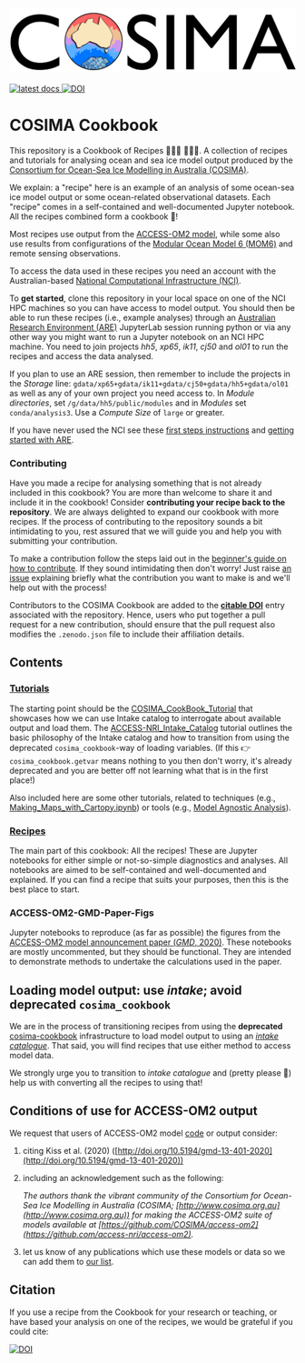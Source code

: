 <img src="https://github.com/COSIMA/logo/blob/master/png/logo_word.png" width="800"/>
<br/> <br/>

<a href="https://cosima-recipes.readthedocs.io/en/latest">
    <img alt="latest docs" src="https://img.shields.io/badge/docs-latest-blue.svg">
</a>

<a href="https://doi.org/10.5281/zenodo.14353852">
    <img src="https://zenodo.org/badge/DOI/10.5281/zenodo.14353852.svg" alt="DOI">
</a>

# COSIMA Cookbook

This repository is a Cookbook of Recipes 👩🏽‍🍳 👨🏻‍🍳.
A collection of recipes and tutorials for analysing ocean and sea ice model output produced by the [Consortium for Ocean-Sea Ice Modelling in Australia (COSIMA)](http://cosima.org.au/).

We explain: a "recipe" here is an example of an analysis of some ocean-sea ice model output or some ocean-related observational datasets.
Each "recipe" comes in a self-contained and well-documented Jupyter notebook.
All the recipes combined form a cookbook 📒!

Most recipes use output from the [ACCESS-OM2 model](https://doi.org/10.5194/gmd-13-401-2020), while some also use results from configurations of the [Modular Ocean Model 6 (MOM6)](https://github.com/mom-ocean/MOM6) and remote sensing observations.

To access the data used in these recipes you need an account with the Australian-based [National Computational Infrastructure (NCI)](https://nci.org.au/).

To **get started**, clone this repository in your local space on one of the NCI HPC machines so you can have access to model output. You should then be able to run these recipes (i.e., example analyses) through an [Australian Research Environment (ARE)](https://are.nci.org.au/) JupyterLab session running python or via any other way you might want to run a Jupyter notebook on an NCI HPC machine. You need to join projects _hh5_, _xp65_, _ik11_, _cj50_ and _ol01_ to run the recipes and access the data analysed.

If you plan to use an ARE session, then remember to include the projects in the _Storage_ line: `gdata/xp65+gdata/ik11+gdata/cj50+gdata/hh5+gdata/ol01` as well as any of your own project you need access to. In _Module directories_, set `/g/data/hh5/public/modules` and in _Modules_ set `conda/analysis3`. Use a _Compute Size_ of `large` or greater.

If you have never used the NCI see these [first steps instructions](https://access-hive.org.au/getting_started/) and [getting started with ARE](https://access-hive.org.au/getting_started/are/).

### Contributing

Have you made a recipe for analysing something that is not already included in this cookbook?
You are more than welcome to share it and include it in the cookbook!
Consider **contributing your recipe back to the repository**.
We are always delighted to expand our cookbook with more recipes.
If the process of contributing to the repository sounds a bit intimidating to you, rest assured that we will guide you and help you with submitting your contribution.

To make a contribution follow the steps laid out in the [beginner's guide on how to contribute](
https://cosima-recipes.readthedocs.io/en/latest/contributing.html). If they sound intimidating then don't worry!
Just raise [an issue](https://github.com/COSIMA/cosima-recipes/issues) explaining briefly what the contribution you want to make is and we'll help out with the process!

Contributors to the COSIMA Cookbook are added to the [**citable DOI**](https://github.com/COSIMA/cosima-recipes?tab=readme-ov-file#citation) entry associated with the repository.
Hence, users who put together a pull request for a new contribution, should ensure that the pull request also modifies the `.zenodo.json` file to include their affiliation details.

## Contents

### [Tutorials](https://cosima-recipes.readthedocs.io/en/latest/tutorials.html)

The starting point should be the [COSIMA_CookBook_Tutorial](https://cosima-recipes.readthedocs.io/en/latest/Tutorials/COSIMA_CookBook_Tutorial.html) that showcases how we can use Intake catalog to interrogate about available output and load them. The [ACCESS-NRI_Intake_Catalog](https://cosima-recipes.readthedocs.io/en/latest/Tutorials/ACCESS-NRI_Intake_Catalog.html) tutorial outlines the basic philosophy of the Intake catalog and how to transition from using the deprecated `cosima_cookbook`-way of loading variables. (If this 👉 `cosima_cookbook.getvar` means nothing to you then don't worry, it's already deprecated and you are better off not learning what that is in the first place!)

Also included here are some other tutorials, related to techniques (e.g., [Making_Maps_with_Cartopy.ipynb](https://cosima-recipes.readthedocs.io/en/latest/Tutorials/Making_Maps_with_Cartopy.html)) or tools (e.g., [Model Agnostic Analysis](https://cosima-recipes.readthedocs.io/en/latest/Tutorials/Model_Agnostic_Analysis.html)).


### [Recipes](https://cosima-recipes.readthedocs.io/en/latest/recipes.html)
The main part of this cookbook: All the recipes! These are Jupyter notebooks for either simple or not-so-simple diagnostics and analyses. All notebooks are aimed to be self-contained and  well-documented and explained.
If you can find a recipe that suits your purposes, then this is the best place to start.


### ACCESS-OM2-GMD-Paper-Figs
Jupyter notebooks to reproduce (as far as possible) the figures from the [ACCESS-OM2 model announcement paper (*GMD*, 2020)](https://doi.org/10.5194/gmd-13-401-2020). These notebooks are mostly uncommented, but they should be functional. They are intended to demonstrate methods to undertake the calculations used in the paper.

## Loading model output: use _intake_; avoid **deprecated** `cosima_cookbook`

We are in the process of transitioning recipes from using the **deprecated** [cosima-cookbook](https://github.com/COSIMA/cosima-cookbook) infrastructure to load model output to using an [_intake catalogue_](https://cosima-recipes.readthedocs.io/en/latest/Tutorials/ACCESS-NRI_Intake_Catalog.html). That said, you will find recipes that use either method to access model data.

We strongly urge you to transition to _intake catalogue_ and (pretty please 🥺) help us with converting all the recipes to using that!

## Conditions of use for ACCESS-OM2 output

We request that users of ACCESS-OM2 model [code](https://github.com/access-nri/access-om2) or output consider:
1. citing Kiss et al. (2020) ([http://doi.org/10.5194/gmd-13-401-2020](http://doi.org/10.5194/gmd-13-401-2020))
2. including an acknowledgement such as the following:

   *The authors thank the vibrant community of the Consortium for Ocean-Sea Ice Modelling in Australia (COSIMA; [http://www.cosima.org.au](http://www.cosima.org.au)) for making the ACCESS-OM2 suite of models available at [https://github.com/COSIMA/access-om2](https://github.com/access-nri/access-om2).*

3. let us know of any publications which use these models or data so we can add them to [our list](https://scholar.google.com/citations?hl=en&user=inVqu_4AAAAJ).


## Citation

If you use a recipe from the Cookbook for your research or teaching, or have based your analysis on one of the recipes, we would be grateful if you could cite:

[![DOI](https://zenodo.org/badge/DOI/10.5281/zenodo.14353852.svg)](https://doi.org/10.5281/zenodo.14353852)

